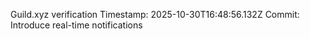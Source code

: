 Guild.xyz verification
Timestamp: 2025-10-30T16:48:56.132Z
Commit: Introduce real-time notifications